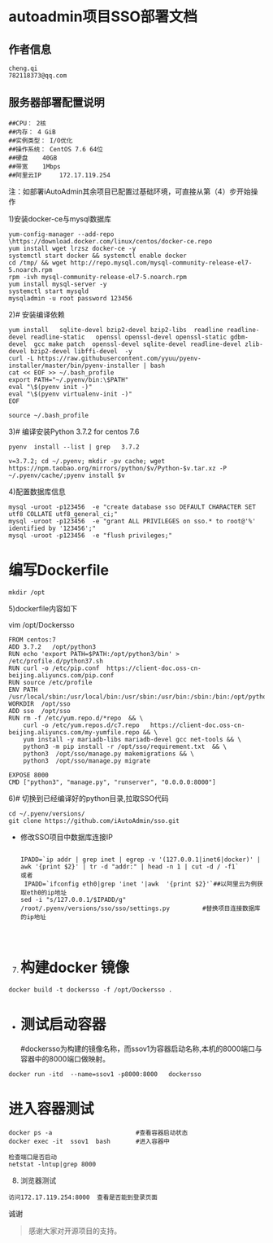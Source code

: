 # autoadmin项目SSO部署文档

## 作者信息
```
cheng.qi
782118373@qq.com
```
## 服务器部署配置说明

```
##CPU： 2核
##内存： 4 GiB
##实例类型： I/O优化
##操作系统： CentOS 7.6 64位
##硬盘    40GB
##带宽    1Mbps
##阿里云IP     172.17.119.254
```
注：如部署iAutoAdmin其余项目已配置过基础环境，可直接从第（4）步开始操作


1)安装docker-ce与mysql数据库

```
yum-config-manager --add-repo \https://download.docker.com/linux/centos/docker-ce.repo
yum install wget lrzsz docker-ce -y
systemctl start docker && systemctl enable docker
cd /tmp/ && wget http://repo.mysql.com/mysql-community-release-el7-5.noarch.rpm
rpm -ivh mysql-community-release-el7-5.noarch.rpm
yum install mysql-server -y
systemctl start mysqld
mysqladmin -u root password 123456

```

2)# 安装编译依赖

```
yum install   sqlite-devel bzip2-devel bzip2-libs  readline readline-devel readline-static   openssl openssl-devel openssl-static gdbm-devel  gcc make patch  openssl-devel sqlite-devel readline-devel zlib-devel bzip2-devel libffi-devel  -y 
curl -L https://raw.githubusercontent.com/yyuu/pyenv-installer/master/bin/pyenv-installer | bash
cat << EOF >> ~/.bash_profile 
export PATH="~/.pyenv/bin:\$PATH"
eval "\$(pyenv init -)"
eval "\$(pyenv virtualenv-init -)"
EOF

source ~/.bash_profile 
```

3)# 编译安装Python 3.7.2 for centos 7.6

```
pyenv  install --list | grep   3.7.2

v=3.7.2; cd ~/.pyenv; mkdir -pv cache; wget https://npm.taobao.org/mirrors/python/$v/Python-$v.tar.xz -P ~/.pyenv/cache/;pyenv install $v
```

4)配置数据库信息
```
mysql -uroot -p123456  -e "create database sso DEFAULT CHARACTER SET utf8 COLLATE utf8_general_ci;"
mysql -uroot -p123456  -e "grant ALL PRIVILEGES on sso.* to root@'%' identified by '123456';"
mysql -uroot -p123456  -e "flush privileges;"
```

# 编写Dockerfile

```
mkdir /opt
```

5)dockerfile内容如下

vim /opt/Dockersso

```
FROM centos:7
ADD 3.7.2   /opt/python3
RUN echo 'export PATH=$PATH:/opt/python3/bin' > /etc/profile.d/python37.sh   
RUN curl -o /etc/pip.conf  https://client-doc.oss-cn-beijing.aliyuncs.com/pip.conf  
RUN source /etc/profile
ENV PATH /usr/local/sbin:/usr/local/bin:/usr/sbin:/usr/bin:/sbin:/bin:/opt/python3/bin
WORKDIR  /opt/sso
ADD sso  /opt/sso
RUN rm -f /etc/yum.repo.d/*repo  && \
    curl -o /etc/yum.repos.d/c7.repo   https://client-doc.oss-cn-beijing.aliyuncs.com/my-yumfile.repo && \ 
    yum install -y mariadb-libs mariadb-devel gcc net-tools && \
    python3 -m pip install -r /opt/sso/requirement.txt  && \
    python3  /opt/sso/manage.py makemigrations && \
    python3  /opt/sso/manage.py migrate 

EXPOSE 8000
CMD ["python3", "manage.py", "runserver", "0.0.0.0:8000"]
```
6)# 切换到已经编译好的python目录,拉取SSO代码

```
cd ~/.pyenv/versions/
git clone https://github.com/iAutoAdmin/sso.git
```
- 修改SSO项目中数据库连接IP

  ```
 
  IPADD=`ip addr | grep inet | egrep -v '(127.0.0.1|inet6|docker)' | awk '{print $2}' | tr -d "addr:" | head -n 1 | cut -d / -f1`
  或者
   IPADD=`ifconfig eth0|grep 'inet '|awk  '{print $2}'`##以阿里云为例获取eth0的ip地址
  sed -i "s/127.0.0.1/$IPADD/g" /root/.pyenv/versions/sso/sso/settings.py         #替换项目连接数据库的ip地址
  ```

  ​                                       

7) # 构建docker 镜像
```
docker build -t dockersso -f /opt/Dockersso .
```
- # 测试启动容器

   #dockersso为构建的镜像名称，而ssov1为容器启动名称,本机的8000端口与容器中的8000端口做映射。
```
docker run -itd  --name=ssov1 -p8000:8000   dockersso       
```
# 进入容器测试

```
docker ps -a                       #查看容器启动状态
docker exec -it  ssov1  bash       #进入容器中

检查端口是否启动
netstat -lntup|grep 8000
```

8) 浏览器测试

```
访问172.17.119.254:8000  查看是否能到登录页面
```

诚谢
> 感谢大家对开源项目的支持。
